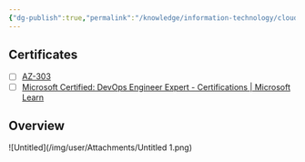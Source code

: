 ```yaml
---
{"dg-publish":true,"permalink":"/knowledge/information-technology/cloud/azure/azure/","dgPassFrontmatter":true}
---
```


## Certificates
- [ ] [AZ-303](https://learn.microsoft.com/en-us/certifications/exams/az-303)
- [ ] [Microsoft Certified: DevOps Engineer Expert - Certifications | Microsoft Learn](https://learn.microsoft.com/en-us/certifications/devops-engineer/)
## Overview
![Untitled](/img/user/Attachments/Untitled 1.png)
